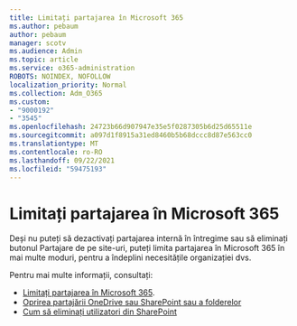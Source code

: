 ```yaml
---
title: Limitați partajarea în Microsoft 365
ms.author: pebaum
author: pebaum
manager: scotv
ms.audience: Admin
ms.topic: article
ms.service: o365-administration
ROBOTS: NOINDEX, NOFOLLOW
localization_priority: Normal
ms.collection: Adm_O365
ms.custom:
- "9000192"
- "3545"
ms.openlocfilehash: 24723b66d907947e35e5f0287305b6d25d65511e
ms.sourcegitcommit: a097d1f8915a31ed8460b5b68dccc8d87e563cc0
ms.translationtype: MT
ms.contentlocale: ro-RO
ms.lasthandoff: 09/22/2021
ms.locfileid: "59475193"
---
```

# <a name="limit-sharing-in-microsoft-365"></a>Limitați partajarea în Microsoft 365

Deși nu puteți să dezactivați partajarea internă în întregime sau să eliminați butonul Partajare de pe site-uri, puteți limita partajarea în Microsoft 365 în mai multe moduri, pentru a îndeplini necesitățile organizației dvs. 

Pentru mai multe informații, consultați:

- [Limitați partajarea în Microsoft 365](https://docs.microsoft.com/Office365/Enterprise/microsoft-365-limit-sharing).
- [Oprirea partajării OneDrive sau SharePoint sau a folderelor](https://support.office.com/article/stop-sharing-onedrive-or-sharepoint-files-or-folders-or-change-permissions-0a36470f-d7fe-40a0-bd74-0ac6c1e13323)
- [Cum să eliminați utilizatori din SharePoint](https://docs.microsoft.com/sharepoint/remove-users)